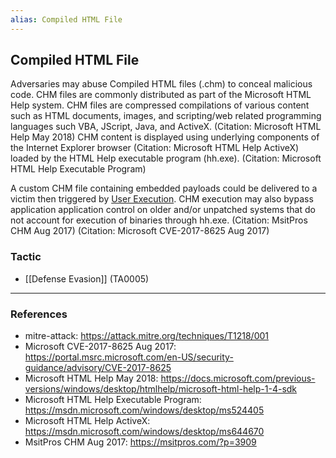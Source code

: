 ```yaml
---
alias: Compiled HTML File
---
```


## Compiled HTML File

Adversaries may abuse Compiled HTML files (.chm) to conceal malicious code. CHM files are commonly distributed as part of the Microsoft HTML Help system. CHM files are compressed compilations of various content such as HTML documents, images, and scripting/web related programming languages such VBA, JScript, Java, and ActiveX. (Citation: Microsoft HTML Help May 2018) CHM content is displayed using underlying components of the Internet Explorer browser (Citation: Microsoft HTML Help ActiveX) loaded by the HTML Help executable program (hh.exe). (Citation: Microsoft HTML Help Executable Program)

A custom CHM file containing embedded payloads could be delivered to a victim then triggered by [User Execution](https://attack.mitre.org/techniques/T1204). CHM execution may also bypass application application control on older and/or unpatched systems that do not account for execution of binaries through hh.exe. (Citation: MsitPros CHM Aug 2017) (Citation: Microsoft CVE-2017-8625 Aug 2017)


### Tactic

- [[Defense Evasion]] (TA0005)


---
### References

- mitre-attack: https://attack.mitre.org/techniques/T1218/001
- Microsoft CVE-2017-8625 Aug 2017: https://portal.msrc.microsoft.com/en-US/security-guidance/advisory/CVE-2017-8625
- Microsoft HTML Help May 2018: https://docs.microsoft.com/previous-versions/windows/desktop/htmlhelp/microsoft-html-help-1-4-sdk
- Microsoft HTML Help Executable Program: https://msdn.microsoft.com/windows/desktop/ms524405
- Microsoft HTML Help ActiveX: https://msdn.microsoft.com/windows/desktop/ms644670
- MsitPros CHM Aug 2017: https://msitpros.com/?p=3909
